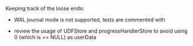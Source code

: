 Keeping track of the loose ends:

- WAL journal mode is not supported, tests are commented with 

- review the usage of UDFStore and progressHandlerStore to avoid using 0 (which is == NULL) as userData
